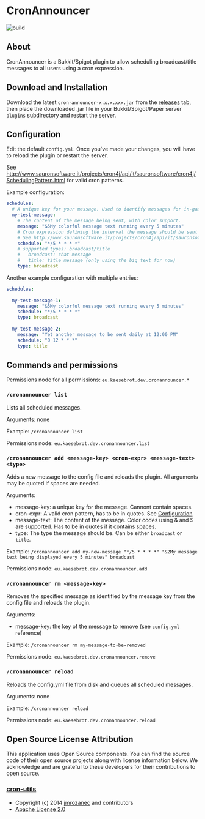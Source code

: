 # CronAnnouncer

![build](https://github.com/das-kaesebrot/CronAnnouncer/actions/workflows/gradle.yml/badge.svg?branch=main)

## About
CronAnnouncer is a Bukkit/Spigot plugin to allow scheduling broadcast/title messages to all users using a cron expression.

## Download and Installation
Download the latest `cron-announcer-x.x.x.xxx.jar` from the [releases](https://github.com/das-kaesebrot/CronAnnouncer/releases) tab, then place the downloaded .jar file in your Bukkit/Spigot/Paper server `plugins` subdirectory and restart the server.

## Configuration
Edit the default `config.yml`.
Once you've made your changes, you will have to reload the plugin or restart the server.

See http://www.sauronsoftware.it/projects/cron4j/api/it/sauronsoftware/cron4j/SchedulingPattern.html for valid cron patterns.

Example configuration:
```yaml
schedules:
  # A unique key for your message. Used to identify messages for in-game commands like /cronannouncer rm <message-key>.
  my-test-message:
    # The content of the message being sent, with color support.
    message: "&5My colorful message text running every 5 minutes"
    # Cron expression defining the interval the message should be sent in
    # See http://www.sauronsoftware.it/projects/cron4j/api/it/sauronsoftware/cron4j/SchedulingPattern.html for valid examples
    schedule: "*/5 * * * *"
    # supported types: broadcast/title
    #   broadcast: chat message
    #   title: title message (only using the big text for now)
    type: broadcast
```

Another example configuration with multiple entries:
```yaml
schedules:
  
  my-test-message-1:
    message: "&5My colorful message text running every 5 minutes"
    schedule: "*/5 * * * *"
    type: broadcast
  
  my-test-message-2:
    message: "Yet another message to be sent daily at 12:00 PM"
    schedule: "0 12 * * *"
    type: title
```
## Commands and permissions

Permissions node for all permissions:
`eu.kaesebrot.dev.cronannouncer.*`

### `/cronannouncer list`
Lists all scheduled messages.

Arguments: none

Example:
`/cronannouncer list`

Permissions node:
`eu.kaesebrot.dev.cronannouncer.list`

### `/cronannouncer add <message-key> <cron-expr> <message-text> <type>`
Adds a new message to the config file and reloads the plugin. All arguments may be quoted if spaces are needed.

Arguments:
- message-key: a unique key for the message. Cannont contain spaces.
- cron-expr: A valid cron pattern, has to be in quotes. See [Configuration](#configuration)
- message-text: The content of the message. Color codes using & and $ are supported. Has to be in quotes if it contains spaces.
- type: The type the message should be. Can be either `broadcast` or `title`.

Example:
`/cronannouncer add my-new-message "*/5 * * * *" "&2My message text being displayed every 5 minutes" broadcast`

Permissions node:
`eu.kaesebrot.dev.cronannouncer.add`

### `/cronannouncer rm <message-key>`
Removes the specified message as identified by the message key from the config file and reloads the plugin.

Arguments:
- message-key: the key of the message to remove (see `config.yml` reference)

Example:
`/cronannouncer rm my-message-to-be-removed`

Permissions node:
`eu.kaesebrot.dev.cronannouncer.remove`

### `/cronannouncer reload`
Reloads the config.yml file from disk and queues all scheduled messages.

Arguments: none

Example:
`/cronannouncer reload`

Permissions node:
`eu.kaesebrot.dev.cronannouncer.reload`

## Open Source License Attribution

This application uses Open Source components. You can find the source code of their open source projects along with license information below. We acknowledge and are grateful to these developers for their contributions to open source.
### [cron-utils](https://github.com/jmrozanec/cron-utils)
- Copyright (c) 2014 [jmrozanec](https://github.com/jmrozanec) and contributors
- [Apache License 2.0](https://github.com/jmrozanec/cron-utils/blob/master/LICENSE)
